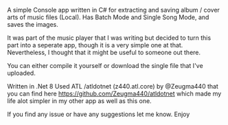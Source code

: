 A simple Console app written in C# for extracting and saving album / cover arts of music files (Local). Has Batch Mode and Single Song Mode, and saves the images. 

It was part of the music player that I was writing but decided to turn this part into a seperate app, though it is a very simple one at that. Nevertheless, I thought that it might be useful to someone out there.

You can either compile it yourself or download the single file that I've uploaded.

Written in .Net 8
Used ATL /atldotnet (z440.atl.core) by @Zeugma440 that you can find here https://github.com/Zeugma440/atldotnet
which made my life alot simpler in my other app as well as this one.

If you find any issue or have any suggestions let me know. Enjoy
